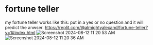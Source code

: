 # fortune teller

my fortune teller works like this: put in a yes or no question and it will predict the anwser.
https://replit.com/@almightyalexand/fortune-teller?v=1#index.html
![Screenshot 2024-08-12 11 20 53 AM](https://github.com/user-attachments/assets/fec023f1-0ee2-4b7c-a05f-a447ff51de0d)
![Screenshot 2024-08-12 11 20 36 AM](https://github.com/user-attachments/assets/eae07154-f22f-43c5-b890-26ce01bd63fe)


